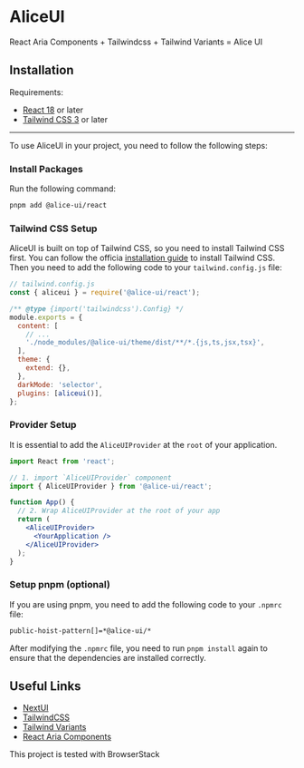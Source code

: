 # AliceUI

React Aria Components + Tailwindcss + Tailwind Variants = Alice UI

## Installation

Requirements:

- [React 18](https://reactjs.org/) or later
- [Tailwind CSS 3](https://tailwindcss.com/) or later

---

To use AliceUI in your project, you need to follow the following steps:

### Install Packages

Run the following command:

```sh
pnpm add @alice-ui/react
```

### Tailwind CSS Setup

AliceUI is built on top of Tailwind CSS, so you need to install Tailwind CSS first. You can follow the officia [installation guide](https://tailwindcss.com/docs/installation) to install Tailwind CSS. Then you need to add the following code to your `tailwind.config.js` file:

```js
// tailwind.config.js
const { aliceui } = require('@alice-ui/react');

/** @type {import('tailwindcss').Config} */
module.exports = {
  content: [
    // ...
    './node_modules/@alice-ui/theme/dist/**/*.{js,ts,jsx,tsx}',
  ],
  theme: {
    extend: {},
  },
  darkMode: 'selector',
  plugins: [aliceui()],
};
```

### Provider Setup

It is essential to add the `AliceUIProvider` at the `root` of your application.

```jsx
import React from 'react';

// 1. import `AliceUIProvider` component
import { AliceUIProvider } from '@alice-ui/react';

function App() {
  // 2. Wrap AliceUIProvider at the root of your app
  return (
    <AliceUIProvider>
      <YourApplication />
    </AliceUIProvider>
  );
}
```

### Setup pnpm (optional)

If you are using pnpm, you need to add the following code to your `.npmrc` file:

```bash
public-hoist-pattern[]=*@alice-ui/*
```

After modifying the `.npmrc` file, you need to run `pnpm install` again to ensure that the dependencies are installed correctly.

## Useful Links

- [NextUI](https://nextui.org)
- [TailwindCSS](https://tailwindcss.com)
- [Tailwind Variants](https://www.tailwind-variants.org)
- [React Aria Components](https://react-spectrum.adobe.com/react-aria/index.html)

This project is tested with BrowserStack
